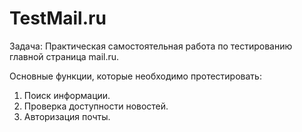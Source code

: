 # TestMail.ru

Задача: Практическая самостоятельная работа по тестированию главной страница mail.ru.

Основные функции, которые необходимо протестировать:
1. Поиск информации.
2. Проверка доступности новостей.
3. Авторизация почты.
